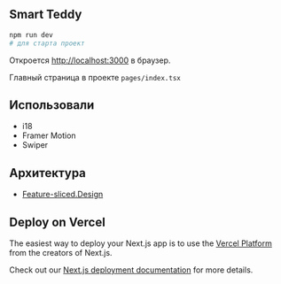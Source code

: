 ## Smart Teddy


```bash
npm run dev
# для старта проект
```

Откроется [http://localhost:3000](http://localhost:3000) в браузер.

Главный страница в проекте `pages/index.tsx`

## Использовали

 - i18
 - Framer Motion
 - Swiper

## Архитектура

- [Feature-sliced.Design](https://feature-sliced.design/docs/get-started)   


## Deploy on Vercel

The easiest way to deploy your Next.js app is to use the [Vercel Platform](https://vercel.com/new?utm_medium=default-template&filter=next.js&utm_source=create-next-app&utm_campaign=create-next-app-readme) from the creators of Next.js.

Check out our [Next.js deployment documentation](https://nextjs.org/docs/deployment) for more details.
